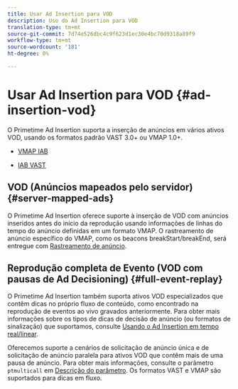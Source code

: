 ```yaml
---
title: Usar Ad Insertion para VOD
description: Uso do Ad Insertion para VOD
translation-type: tm+mt
source-git-commit: 7d74e526dbc4c9f623d1ec30e4bc70d9318a89f9
workflow-type: tm+mt
source-wordcount: '181'
ht-degree: 0%

---
```



# Usar Ad Insertion para VOD {#ad-insertion-vod}

O Primetime Ad Insertion suporta a inserção de anúncios em vários ativos VOD, usando os formatos padrão VAST 3.0+ ou VMAP 1.0+.

* [VMAP IAB](https://www.iab.com/wp-content/uploads/2015/06/VMAPv1_0.pdf)

* [IAB VAST](https://www.iab.com/wp-content/uploads/2015/06/VASTv3_0.pdf)

## VOD (Anúncios mapeados pelo servidor) {#server-mapped-ads}

O Primetime Ad Insertion oferece suporte à inserção de VOD com anúncios inseridos antes do início da reprodução usando informações de linhas do tempo do anúncio definidas em um formato VMAP.  O rastreamento de anúncio específico do VMAP, como os beacons breakStart/breakEnd, será entregue com [Rastreamento de anúncio](set-up-ad-tracking.md).

## Reprodução completa de Evento (VOD com pausas de Ad Decisioning) {#full-event-replay}

O Primetime Ad Insertion também suporta ativos VOD especializados que contêm dicas no próprio fluxo de conteúdo, como encontrado na reprodução de eventos ao vivo gravados anteriormente. Para obter mais informações sobre os tipos de dicas de decisão de anúncio (ou formatos de sinalização) que suportamos, consulte [Usando o Ad Insertion em tempo real/linear](ad-insertion-live-linear-stream.md).

Oferecemos suporte a cenários de solicitação de anúncio única e de solicitação de anúncio paralela para ativos VOD que contêm mais de uma pausa de anúncio. Para obter mais informações, consulte o parâmetro `ptmulticall` em [Descrição do parâmetro](/help/dynamic-ad-insertion/msapi-topics/ms-getting-started/ms-api-query-params.md). Os formatos VAST e VMAP são suportados para dicas em fluxo.
